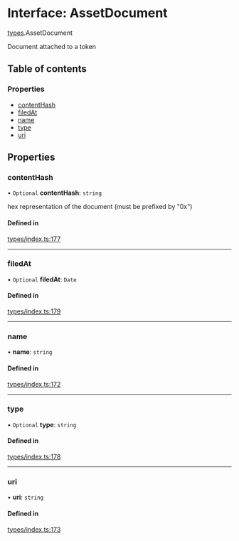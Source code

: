# Interface: AssetDocument

[types](../wiki/types).AssetDocument

Document attached to a token

## Table of contents

### Properties

- [contentHash](../wiki/types.AssetDocument#contenthash)
- [filedAt](../wiki/types.AssetDocument#filedat)
- [name](../wiki/types.AssetDocument#name)
- [type](../wiki/types.AssetDocument#type)
- [uri](../wiki/types.AssetDocument#uri)

## Properties

### contentHash

• `Optional` **contentHash**: `string`

hex representation of the document (must be prefixed by "0x")

#### Defined in

[types/index.ts:177](https://github.com/PolymeshAssociation/polymesh-sdk/blob/e978aefd/src/types/index.ts#L177)

___

### filedAt

• `Optional` **filedAt**: `Date`

#### Defined in

[types/index.ts:179](https://github.com/PolymeshAssociation/polymesh-sdk/blob/e978aefd/src/types/index.ts#L179)

___

### name

• **name**: `string`

#### Defined in

[types/index.ts:172](https://github.com/PolymeshAssociation/polymesh-sdk/blob/e978aefd/src/types/index.ts#L172)

___

### type

• `Optional` **type**: `string`

#### Defined in

[types/index.ts:178](https://github.com/PolymeshAssociation/polymesh-sdk/blob/e978aefd/src/types/index.ts#L178)

___

### uri

• **uri**: `string`

#### Defined in

[types/index.ts:173](https://github.com/PolymeshAssociation/polymesh-sdk/blob/e978aefd/src/types/index.ts#L173)
